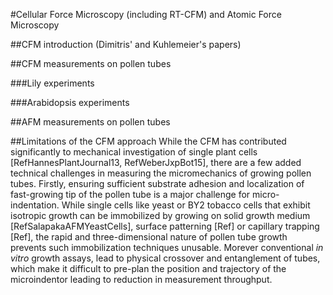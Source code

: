#Cellular Force Microscopy (including RT-CFM) and Atomic Force Microscopy

##CFM introduction (Dimitris' and Kuhlemeier's papers)

##CFM measurements on pollen tubes

###Lily experiments

###Arabidopsis experiments

##AFM measurements on pollen tubes

##Limitations of the CFM approach
While the CFM has contributed significantly to mechanical investigation of single plant cells [RefHannesPlantJournal13, RefWeberJxpBot15], there are a few added technical challenges in measuring the micromechanics of growing pollen tubes. Firstly, ensuring sufficient substrate adhesion and localization of fast-growing tip of the pollen tube is a major challenge for micro-indentation. While single cells like yeast or BY2 tobacco cells that exhibit isotropic growth can be immobilized by growing on solid growth medium [RefSalapakaAFMYeastCells], surface patterning [Ref]  or capillary trapping [Ref], the rapid and three-dimensional nature of pollen tube growth prevents such immobilization techniques unusable. Morever conventional _in vitro_ growth assays, lead to physical crossover and entanglement of tubes, which make it difficult to pre-plan the position and trajectory of the microindentor leading to reduction in measurement throughput.